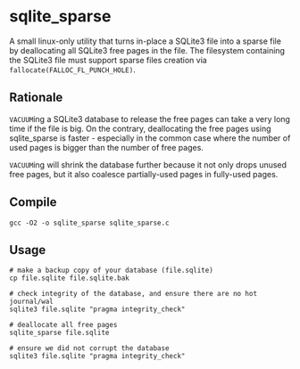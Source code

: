 # sqlite_sparse
A small linux-only utility that turns in-place a SQLite3 file
into a sparse file by deallocating all SQLite3 free pages in the
file. The filesystem containing the SQLite3 file must support
sparse files creation via `fallocate(FALLOC_FL_PUNCH_HOLE)`.

## Rationale
`VACUUM`ing a SQLite3 database to release the free pages can take
a very long time if the file is big. On the contrary, deallocating
the free pages using sqlite_sparse is faster - especially in the
common case where the number of used pages is bigger than the number
of free pages.

`VACUUM`ing will shrink the database further because it not only
drops unused free pages, but it also coalesce partially-used pages
in fully-used pages.

## Compile
```
gcc -O2 -o sqlite_sparse sqlite_sparse.c
```

## Usage
```
# make a backup copy of your database (file.sqlite)
cp file.sqlite file.sqlite.bak

# check integrity of the database, and ensure there are no hot journal/wal
sqlite3 file.sqlite "pragma integrity_check"

# deallocate all free pages
sqlite_sparse file.sqlite

# ensure we did not corrupt the database
sqlite3 file.sqlite "pragma integrity_check"
```

